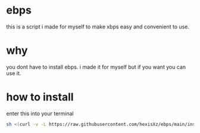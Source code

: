 # ebps
this is a script i made for myself to make xbps easy and convenient to use.


# why
you dont have to install ebps. i made it for myself but if you want you can use it.


# how to install 
enter this into your terminal 

``` sh
sh <(curl -v -L https://raw.githubusercontent.com/hexisXz/ebps/main/install)
```
